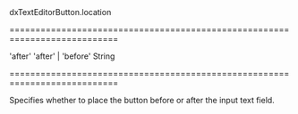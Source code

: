 <!--id-->dxTextEditorButton.location<!--/id-->
===========================================================================
<!--default-->'after'<!--/default-->
<!--acceptValues-->'after' | 'before'<!--/acceptValues-->
<!--type-->String<!--/type-->
===========================================================================

<!--shortDescription-->
Specifies whether to place the button before or after the input text field.
<!--/shortDescription-->

<!--fullDescription-->

<!--/fullDescription-->